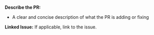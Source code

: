 **Describe the PR:**
- A clear and concise description of what the PR is adding or fixing

**Linked  Issue:** 
If applicable, link to the issue.
